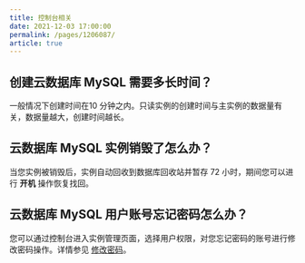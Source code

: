 ```yaml
---
title: 控制台相关
date: 2021-12-03 17:00:00
permalink: /pages/1206087/
article: true
---
```



## 创建云数据库 MySQL 需要多长时间？

一般情况下创建时间在10 分钟之内。只读实例的创建时间与主实例的数据量有关，数据量越大，创建时间越长。

## 云数据库 MySQL 实例销毁了怎么办？

当您实例被销毁后，实例自动回收到数据库回收站并暂存 72 小时，期间您可以进行 **开机** 操作恢复找回。

## 云数据库 MySQL 用户账号忘记密码怎么办？

您可以通过控制台进入实例管理页面，选择用户权限，对您忘记密码的账号进行修改密码操作。详情参见 [修改密码](./../04.操作指南/04.账号管理/01.修改密码.md)。
